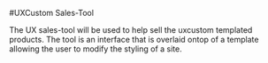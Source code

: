 #UXCustom Sales-Tool

The UX sales-tool will be used to help sell the uxcustom templated products. The tool is an interface that is overlaid ontop of a template allowing the user to modify the styling of a site.
